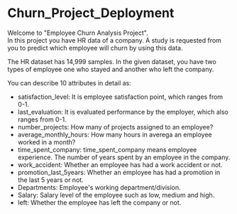 # Churn_Project_Deployment


Welcome to "Employee Churn Analysis Project".    
In this project you have HR data of a company. A study is requested from you to predict which employee will churn by using this data.

The HR dataset has 14,999 samples. In the given dataset, you have two types of employee one who stayed and another who left the company.

You can describe 10 attributes in detail as:

* satisfaction_level: It is employee satisfaction point, which ranges from 0-1.       
* last_evaluation: It is evaluated performance by the employer, which also ranges from 0-1.          
* number_projects: How many of projects assigned to an employee?        
* average_monthly_hours: How many hours in averega an employee worked in a month?        
* time_spent_company: time_spent_company means employee experience. The number of years spent by an employee in the company.      
* work_accident: Whether an employee has had a work accident or not.           
* promotion_last_5years: Whether an employee has had a promotion in the last 5 years or not.           
* Departments: Employee's working department/division.       
* Salary: Salary level of the employee such as low, medium and high.           
* left: Whether the employee has left the company or not.        
